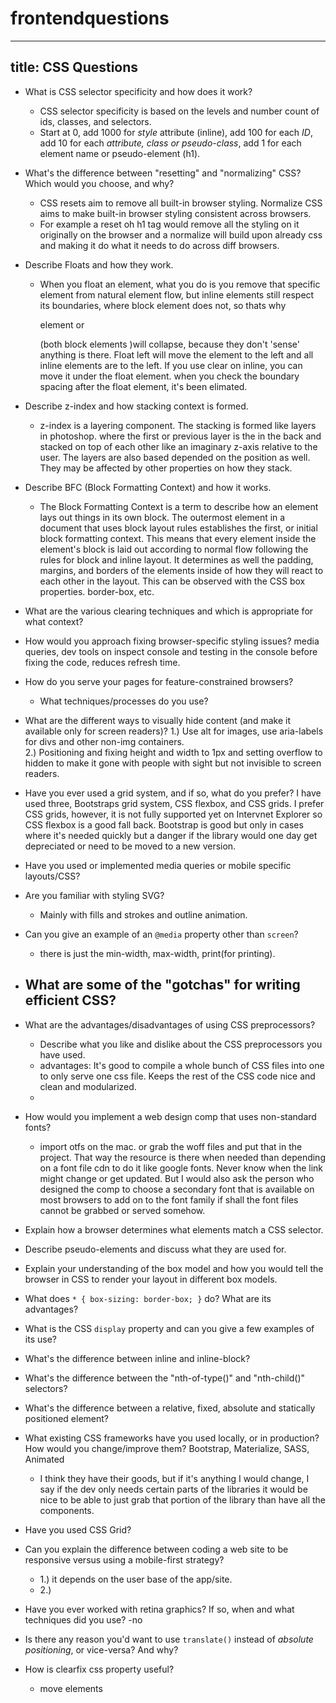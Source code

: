 # frontendquestions

---
title: CSS Questions
---

* What is CSS selector specificity and how does it work?
  - CSS selector specificity is based on the levels and number count of ids, classes, and selectors.
  - Start at 0, add 1000 for *style* attribute (inline), add 100 for each *ID*, add 10 for each *attribute, class or pseudo-class*, add 1 for each element name or pseudo-element (h1).
  
* What's the difference between "resetting" and "normalizing" CSS? Which would you choose, and why?
  - CSS resets aim to remove all built-in browser styling. Normalize CSS aims to make built-in browser styling consistent across browsers.
  - For example a reset oh h1 tag would remove all the styling on it originally on the browser and a normalize will build upon already css and making it do what it needs to do across diff browsers.
  
* Describe Floats and how they work.
  - When you float an element, what you do is you remove that specific element from natural element flow, but inline elements still respect its boundaries, where block element does not, so thats why <p> element or <div> (both block elements )will collapse, because they don't 'sense' anything is there. Float left will move the element to the left and all inline elements are to the left.  If you use clear on inline, you can move it under the float element. when you check the boundary spacing after the float element, it's been elimated.
 
* Describe z-index and how stacking context is formed.
  - z-index is a layering component.  The stacking is formed like layers in photoshop. where the first or previous layer is the in the back and stacked on top of each other like an imaginary z-axis relative to the user.  The layers are also based depended on the position as well. They may be affected by other properties on how they stack.
 
* Describe BFC (Block Formatting Context) and how it works.
  - The Block Formatting Context is a term to describe how an element lays out things in its own block. The outermost element in a document that uses block layout rules establishes the first, or initial block formatting context. This means that every element inside the <html> element's block is laid out according to normal flow following the rules for block and inline layout.  It determines as well the padding, margins, and borders of the elements inside of how they will react to each other in the layout. This can be observed with the CSS box properties. border-box, etc.
 
* What are the various clearing techniques and which is appropriate for what context?
* How would you approach fixing browser-specific styling issues?
  media queries, dev tools on inspect console and testing in the console before fixing the code, reduces refresh time. 
  
* How do you serve your pages for feature-constrained browsers?
  * What techniques/processes do you use?
  
  
* What are the different ways to visually hide content (and make it available only for screen readers)?
  1.) Use alt for images, use aria-labels for divs and other non-img containers.  
  2.) Positioning and fixing height and width to 1px and setting overflow to hidden to make it gone with people with sight but not invisible to screen readers.
  
* Have you ever used a grid system, and if so, what do you prefer?
  I have used three, Bootstraps grid system, CSS flexbox, and CSS grids.  I prefer CSS grids, however, it is not fully supported yet on Intervnet Explorer so CSS flexbox is a good fall back. Bootstrap is good but only in cases where it's needed quickly but a danger if the library would one day get depreciated or need to be moved to a new version.
  
* Have you used or implemented media queries or mobile specific layouts/CSS?

* Are you familiar with styling SVG?
  - Mainly with fills and strokes and outline animation. 
  
* Can you give an example of an `@media` property other than `screen`?
  - there is just the min-width, max-width, print(for printing). 
  
* What are some of the "gotchas" for writing efficient CSS?
  - 
  
* What are the advantages/disadvantages of using CSS preprocessors?
  * Describe what you like and dislike about the CSS preprocessors you have used.
  - advantages: It's good to compile a whole bunch of CSS files into one to only serve one css file. Keeps the rest of the CSS code nice and clean and modularized.
  - 

* How would you implement a web design comp that uses non-standard fonts?
  - import otfs on the mac. or grab the woff files and put that in the project. That way the resource is there when needed than depending on a font file cdn to do it like google fonts. Never know when the link might change or get updated. But I would also ask the person who designed the comp to choose a secondary font that is available on most browsers to add on to the font family if shall the font files cannot be grabbed or served somehow.
  
* Explain how a browser determines what elements match a CSS selector.


* Describe pseudo-elements and discuss what they are used for.

* Explain your understanding of the box model and how you would tell the browser in CSS to render your layout in different box models.

* What does ```* { box-sizing: border-box; }``` do? What are its advantages?

* What is the CSS `display` property and can you give a few examples of its use?

* What's the difference between inline and inline-block?

* What's the difference between the "nth-of-type()" and "nth-child()" selectors?

* What's the difference between a relative, fixed, absolute and statically positioned element?
* What existing CSS frameworks have you used locally, or in production? How would you change/improve them?  Bootstrap, Materialize, SASS, Animated
  - I think they have their goods, but if it's anything I would change, I say if the dev only needs certain parts of the libraries it would be nice to be able to just grab that portion of the library than have all the components.
  
* Have you used CSS Grid?
* Can you explain the difference between coding a web site to be responsive versus using a mobile-first strategy?
  - 1.) it depends on the user base of the app/site. 
  - 2.) 
  
* Have you ever worked with retina graphics? If so, when and what techniques did you use? -no
* Is there any reason you'd want to use `translate()` instead of *absolute positioning*, or vice-versa? And why?
* How is clearfix css property useful?
  - move elements 
